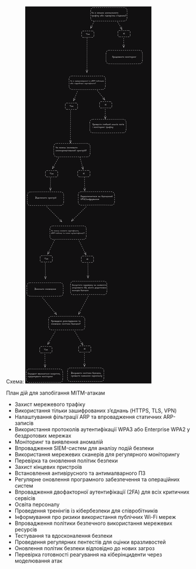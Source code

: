 
Схема:
<img src="./images/Untitled-2025-01-31-1947.excalidraw.png">

План дій для запобігання MITM-атакам
+ Захист мережевого трафіку
+ Використання тільки зашифрованих з’єднань (HTTPS, TLS, VPN)
+ Налаштування фільтрації ARP та впровадження статичних ARP-записів
+ Використання протоколів аутентифікації WPA3 або Enterprise WPA2 у бездротових мережах
+ Моніторинг та виявлення аномалій
+ Впровадження SIEM-систем для аналізу подій безпеки
+ Використання мережевих сканерів для регулярного моніторингу
+ Перевірка та оновлення політик безпеки
+ Захист кінцевих пристроїв
+ Встановлення антивірусного та антималварного ПЗ
+ Регулярне оновлення програмного забезпечення та операційних систем
+ Впровадження двофакторної аутентифікації (2FA) для всіх критичних сервісів
+ Освіта персоналу
+ Проведення тренінгів із кібербезпеки для співробітників
+ Інформування про ризики використання публічних Wi-Fi мереж
+ Впровадження політики безпечного використання мережевих ресурсів
+ Тестування та вдосконалення безпеки
+ Проведення регулярних пентестів для оцінки вразливостей
+ Оновлення політик безпеки відповідно до нових загроз
+ Перевірка готовності реагування на кіберінциденти через моделювання атак
